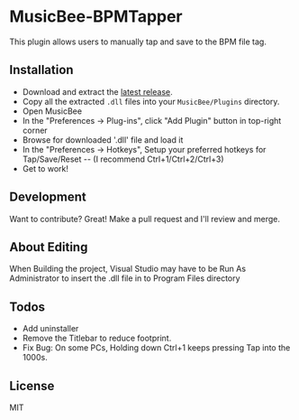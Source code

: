 # MusicBee-BPMTapper
This plugin allows users to manually tap and save to the BPM file tag.

## Installation
- Download and extract the [latest release](https://github.com/TylerMD/MusicBee-BPMTapper/releases).
- Copy all the extracted `.dll` files into your `MusicBee/Plugins` directory.
- Open MusicBee
- In the "Preferences -> Plug-ins", click "Add Plugin" button in top-right corner
- Browse for downloaded '.dll' file and load it
- In the "Preferences -> Hotkeys", Setup your preferred hotkeys for Tap/Save/Reset 
-- (I recommend Ctrl+1/Ctrl+2/Ctrl+3)
- Get to work!


## Development
Want to contribute? Great! Make a pull request and I'll review and merge.

## About Editing
When Building the project, Visual Studio may have to be Run As Administrator to insert the .dll file in to Program Files directory

## Todos
 - Add uninstaller
 - Remove the Titlebar to reduce footprint.
 - Fix Bug: On some PCs, Holding down Ctrl+1 keeps pressing Tap into the 1000s.
 
## License
MIT

